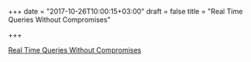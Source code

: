 +++
date = "2017-10-26T10:00:15+03:00"
draft = false
title = "Real Time Queries Without Compromises"

+++

<p><a href="https://www.pilosa.com/blog/complex-queries-without-sacrificing-latency/">Real Time Queries Without Compromises</a></p>
